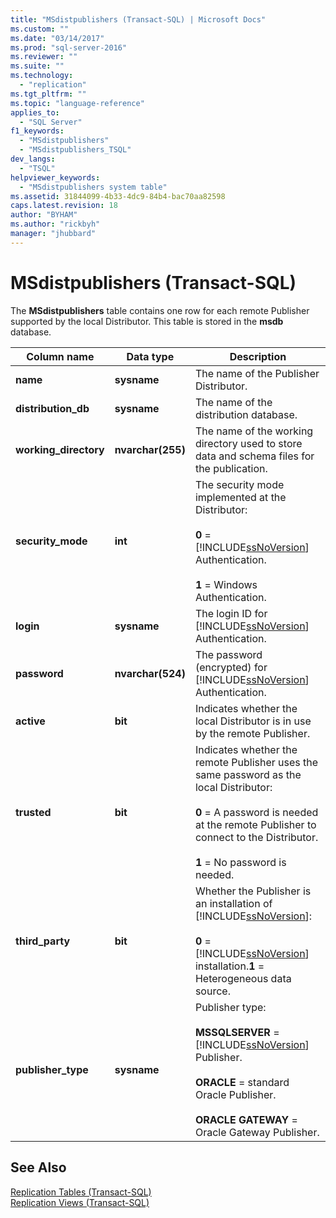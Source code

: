 ```yaml
---
title: "MSdistpublishers (Transact-SQL) | Microsoft Docs"
ms.custom: ""
ms.date: "03/14/2017"
ms.prod: "sql-server-2016"
ms.reviewer: ""
ms.suite: ""
ms.technology: 
  - "replication"
ms.tgt_pltfrm: ""
ms.topic: "language-reference"
applies_to: 
  - "SQL Server"
f1_keywords: 
  - "MSdistpublishers"
  - "MSdistpublishers_TSQL"
dev_langs: 
  - "TSQL"
helpviewer_keywords: 
  - "MSdistpublishers system table"
ms.assetid: 31844099-4b33-4dc9-84b4-bac70aa82598
caps.latest.revision: 18
author: "BYHAM"
ms.author: "rickbyh"
manager: "jhubbard"
---
```

# MSdistpublishers (Transact-SQL)
  The **MSdistpublishers** table contains one row for each remote Publisher supported by the local Distributor. This table is stored in the **msdb** database.  
  
|Column name|Data type|Description|  
|-----------------|---------------|-----------------|  
|**name**|**sysname**|The name of the Publisher Distributor.|  
|**distribution_db**|**sysname**|The name of the distribution database.|  
|**working_directory**|**nvarchar(255)**|The name of the working directory used to store data and schema files for the publication.|  
|**security_mode**|**int**|The security mode implemented at the Distributor:<br /><br /> **0** = [!INCLUDE[ssNoVersion](../../includes/ssnoversion-md.md)] Authentication.<br /><br /> **1** = Windows Authentication.|  
|**login**|**sysname**|The login ID for [!INCLUDE[ssNoVersion](../../includes/ssnoversion-md.md)] Authentication.|  
|**password**|**nvarchar(524)**|The password (encrypted) for [!INCLUDE[ssNoVersion](../../includes/ssnoversion-md.md)] Authentication.|  
|**active**|**bit**|Indicates whether the local Distributor is in use by the remote Publisher.|  
|**trusted**|**bit**|Indicates whether the remote Publisher uses the same password as the local Distributor:<br /><br /> **0** = A password is needed at the remote Publisher to connect to the Distributor.<br /><br /> **1** = No password is needed.|  
|**third_party**|**bit**|Whether the Publisher is an installation of [!INCLUDE[ssNoVersion](../../includes/ssnoversion-md.md)]:<br /><br /> **0** = [!INCLUDE[ssNoVersion](../../includes/ssnoversion-md.md)] installation.**1** = Heterogeneous data source.|  
|**publisher_type**|**sysname**|Publisher type:<br /><br /> **MSSQLSERVER** = [!INCLUDE[ssNoVersion](../../includes/ssnoversion-md.md)] Publisher.<br /><br /> **ORACLE** = standard Oracle Publisher.<br /><br /> **ORACLE GATEWAY** = Oracle Gateway Publisher.|  
  
## See Also  
 [Replication Tables &#40;Transact-SQL&#41;](../../relational-databases/system-tables/replication-tables-transact-sql.md)   
 [Replication Views &#40;Transact-SQL&#41;](../../relational-databases/system-views/replication-views-transact-sql.md)  
  
  